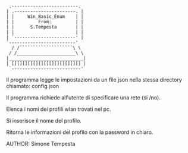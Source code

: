 ```
 .-------------------------.
| .-----------------------. |
| |     Win_Basic_Enum    | |
| |         From:         | |
| |      S.Tempesta       | |
| |                       | |
| `-----------------------' |
`-------------------------'
  / /````````````````````\ \
 / /______________________\ \
|____________________________|
| [][][][][][][][][][][][][] |
 `--------------------------'
```

Il programma legge le impostazioni da un file json nella stessa directory chiamato: config.json

Il programma richiede all'utente di specificare una rete (si /no).

Elenca i nomi dei profili wlan trovati nel pc.

Si inserisce il nome del profilo.

Ritorna le informazioni del profilo con la password in chiaro.

AUTHOR: Simone Tempesta

